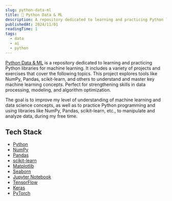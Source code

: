 ```yaml
---
slug: python-data-ml
title: 🐍 Python Data & ML
description: A repository dedicated to learning and practicing Python libraries for machine learning.
publishedAt: 2024/11/01
readingTime: 1
tags:
  - data
  - ai
  - python
---
```


[Python Data & ML](https://github.com/ArthurDanjou/Python-Data-Machine-Learning) is a repository dedicated to learning and practicing Python libraries for machine learning. It includes a variety of projects and exercises that cover the following topics.
This project explores tools like NumPy, Pandas, scikit-learn, and others to understand and master key machine learning concepts. Perfect for strengthening skills in data processing, modeling, and algorithm optimization.

The goal is to improve my level of understanding of machine learning and data science concepts, as well as to practice Python programming and using libraries like NumPy, Pandas, scikit-learn, etc., to manipulate and analyze data, during my free time.

## Tech Stack

- [Python](https://www.python.org/)
- [NumPy](https://numpy.org/)
- [Pandas](https://pandas.pydata.org/)
- [scikit-learn](https://scikit-learn.org/stable/)
- [Matplotlib](https://matplotlib.org/)
- [Seaborn](https://seaborn.pydata.org/)
- [Jupyter Notebook](https://jupyter.org/)
- [TensorFlow](https://www.tensorflow.org/)
- [Keras](https://keras.io/)
- [PyTorch](https://pytorch.org/)
